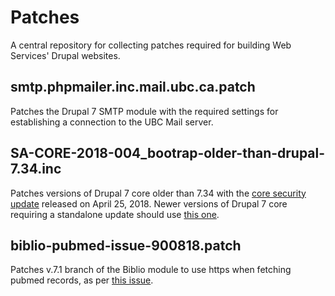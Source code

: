 # Patches

A central repository for collecting patches required for building Web Services' Drupal websites.


## smtp.phpmailer.inc.mail.ubc.ca.patch

Patches the Drupal 7 SMTP module with the required settings for establishing a connection to the UBC Mail server.

## SA-CORE-2018-004_bootrap-older-than-drupal-7.34.inc

Patches versions of Drupal 7 core older than 7.34 with the [core security update](https://www.drupal.org/sa-core-2018-004) released on April 25, 2018. Newer versions of Drupal 7 core requiring a standalone update should use [this one](https://cgit.drupalcode.org/drupal/rawdiff/?h=7.x&id=080daa38f265ea28444c540832509a48861587d0).

## biblio-pubmed-issue-900818.patch

Patches v.7.1 branch of the Biblio module to use https when fetching pubmed records, as per [this issue](https://www.drupal.org/project/biblio/issues/900818).
